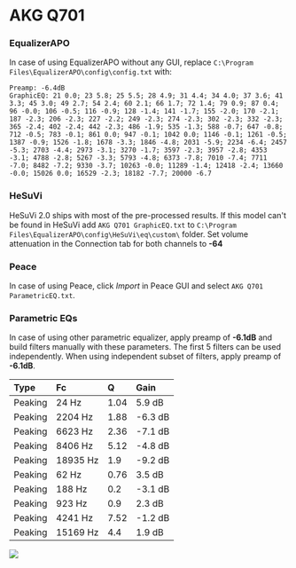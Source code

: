 # AKG Q701

### EqualizerAPO
In case of using EqualizerAPO without any GUI, replace `C:\Program Files\EqualizerAPO\config\config.txt`
with:
```
Preamp: -6.4dB
GraphicEQ: 21 0.0; 23 5.8; 25 5.5; 28 4.9; 31 4.4; 34 4.0; 37 3.6; 41 3.3; 45 3.0; 49 2.7; 54 2.4; 60 2.1; 66 1.7; 72 1.4; 79 0.9; 87 0.4; 96 -0.0; 106 -0.5; 116 -0.9; 128 -1.4; 141 -1.7; 155 -2.0; 170 -2.1; 187 -2.3; 206 -2.3; 227 -2.2; 249 -2.3; 274 -2.3; 302 -2.3; 332 -2.3; 365 -2.4; 402 -2.4; 442 -2.3; 486 -1.9; 535 -1.3; 588 -0.7; 647 -0.8; 712 -0.5; 783 -0.1; 861 0.0; 947 -0.1; 1042 0.0; 1146 -0.1; 1261 -0.5; 1387 -0.9; 1526 -1.8; 1678 -3.3; 1846 -4.8; 2031 -5.9; 2234 -6.4; 2457 -5.3; 2703 -4.4; 2973 -3.1; 3270 -1.7; 3597 -2.3; 3957 -2.8; 4353 -3.1; 4788 -2.8; 5267 -3.3; 5793 -4.8; 6373 -7.8; 7010 -7.4; 7711 -7.0; 8482 -7.2; 9330 -3.7; 10263 -0.0; 11289 -1.4; 12418 -2.4; 13660 -0.0; 15026 0.0; 16529 -2.3; 18182 -7.7; 20000 -6.7
```

### HeSuVi
HeSuVi 2.0 ships with most of the pre-processed results. If this model can't be found in HeSuVi add
`AKG Q701 GraphicEQ.txt` to `C:\Program Files\EqualizerAPO\config\HeSuVi\eq\custom\` folder.
Set volume attenuation in the Connection tab for both channels to **-64**

### Peace
In case of using Peace, click *Import* in Peace GUI and select `AKG Q701 ParametricEQ.txt`.

### Parametric EQs
In case of using other parametric equalizer, apply preamp of **-6.1dB** and build filters manually
with these parameters. The first 5 filters can be used independently.
When using independent subset of filters, apply preamp of **-6.1dB**.

| Type    | Fc       |    Q | Gain    |
|:--------|:---------|:-----|:--------|
| Peaking | 24 Hz    | 1.04 | 5.9 dB  |
| Peaking | 2204 Hz  | 1.88 | -6.3 dB |
| Peaking | 6623 Hz  | 2.36 | -7.1 dB |
| Peaking | 8406 Hz  | 5.12 | -4.8 dB |
| Peaking | 18935 Hz | 1.9  | -9.2 dB |
| Peaking | 62 Hz    | 0.76 | 3.5 dB  |
| Peaking | 188 Hz   | 0.2  | -3.1 dB |
| Peaking | 923 Hz   | 0.9  | 2.3 dB  |
| Peaking | 4241 Hz  | 7.52 | -1.2 dB |
| Peaking | 15169 Hz | 4.4  | 1.9 dB  |

![](https://raw.githubusercontent.com/jaakkopasanen/AutoEq/master/results/rtings/avg/AKG%20Q701/AKG%20Q701.png)
